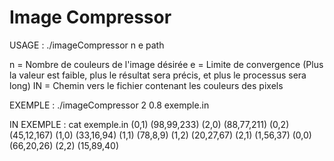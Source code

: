 # Image Compressor

USAGE : ./imageCompressor n e path

n   =   Nombre de couleurs de l'image désirée
e   =   Limite de convergence (Plus la valeur est faible, plus le résultat sera précis, et plus le processus sera long)
IN  =   Chemin vers le fichier contenant les couleurs des pixels

EXEMPLE : ./imageCompressor 2 0.8 exemple.in

IN EXEMPLE : cat exemple.in
(0,1) (98,99,233)
(2,0) (88,77,211)
(0,2) (45,12,167)
(1,0) (33,16,94)
(1,1) (78,8,9)
(1,2) (20,27,67)
(2,1) (1,56,37)
(0,0) (66,20,26)
(2,2) (15,89,40)